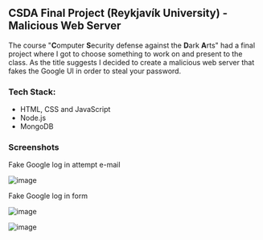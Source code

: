 ## CSDA Final Project (Reykjavík University) - Malicious Web Server

The course "<b>C</b>omputer <b>S</b>ecurity defense against the <b>D</b>ark <b>A</b>rts" had a final project where I got to choose something to work on and present to the class. As the title suggests I decided to create a malicious web server that fakes the Google UI in order to steal your password.

### Tech Stack:

- HTML, CSS and JavaScript
- Node.js
- MongoDB

### Screenshots

Fake Google log in attempt e-mail

![image](https://user-images.githubusercontent.com/43557895/163673867-9833395a-1827-49e9-bfc1-250b3f41f926.png)


Fake Google log in form

![image](https://user-images.githubusercontent.com/43557895/163673917-5de55d58-a873-4327-b9c1-ead90eb99248.png)

![image](https://user-images.githubusercontent.com/43557895/163673960-17f107cb-f0cf-4040-a017-b6be03a2989a.png)
